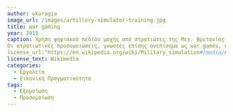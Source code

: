 ```yaml
---
author: vkaragia
image_url: /images/artillery-simulator-training.jpg
title: war gaming
year: 2015
caption: Χρήση ψηφιακού πεδίου μαχής από στρατιώτες της Μεγ. Βρετανίας κατά τη διεξαγωγή της ασκήσεως Steel Sabre το 2015. .
Οι στρατιωτικές προσομοιώσεις, γνωστές επίσης ανεπίσημα ως war games, είναι προσομοιώσεις στις οποίες οι θεωρίες του πολέμου μπορούν να δοκιμαστούν και να τελειοποιηθούν χωρίς την ανάγκη πραγματικών εχθροπραξιών. Οι στρατιωτικές προσομοιώσεις θεωρούνται χρήσιμος τρόπος για την ανάπτυξη τακτικών, στρατηγικών και δογματικών λύσεων, αλλά οι επικριτές υποστηρίζουν ότι τα συμπεράσματα που εξάγονται από τέτοια μοντέλα είναι εγγενώς εσφαλμένα, λόγω της κατά προσέγγιση φύσης των μοντέλων που χρησιμοποιούνται. 
license_url:"https://en.wikipedia.org/wiki/Military_simulation#/media/File:Soldiers_from_the_Royal_Artillery_inside_the_FST_Simulation_tent,_which_uses_360_degree_technology_to_assist_in_training_during_Exercise_Steel_Sabre._MOD_45158564.jpg)" 
license_text: Wikimedia 
categories:
  - Εργαλεία
  - Εικονική Πραγματικότητα
tags:
  - Εξομοίωση 
  - Προσομοίωση 
---
```

